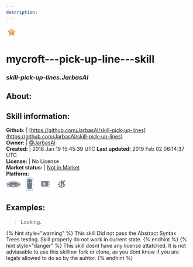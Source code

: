 ```yaml
---    
description:   
---    
```

![](../.gitbook/assets/star.png)  
# mycroft---pick-up-line---skill  
### _skill-pick-up-lines.JarbasAl_  
## About:  


## Skill information:  
**Github:** | [https://github.com/JarbasAl/skill-pick-up-lines](https://github.com/JarbasAl/skill-pick-up-lines)  
**Owner:** | [@JarbasAl](https://github.com/JarbasAl)  
**Created:** | 2018 Jan 19 15:45:39 UTC  **Last updated:** 2019 Feb 02 06:14:37 UTC  
**License:** | No License  
**Market status:** | [Not in Market](https://market.mycroft.ai/skill/)  
**Platform:**  
 ![](../.gitbook/assets/mark-1-icon.png)  ![](../.gitbook/assets/mark-2-icon.png)  ![](../.gitbook/assets/picroft-icon.png)  ![](../.gitbook/assets/kde.png)   
## Examples:  
> Looking.  
  
{% hint style="warning" %}
This skill Did not pass the Abstract Syntax Trees testing. Skill properly do not work in current state.
{% endhint %}
{% hint style="danger" %}
This skill dosnt have any license attatched. It is not adviasable to use this skillnor fork or clone, as you dont know if you are legaly allowed to do so by the auhtor.
{% endhint %}
